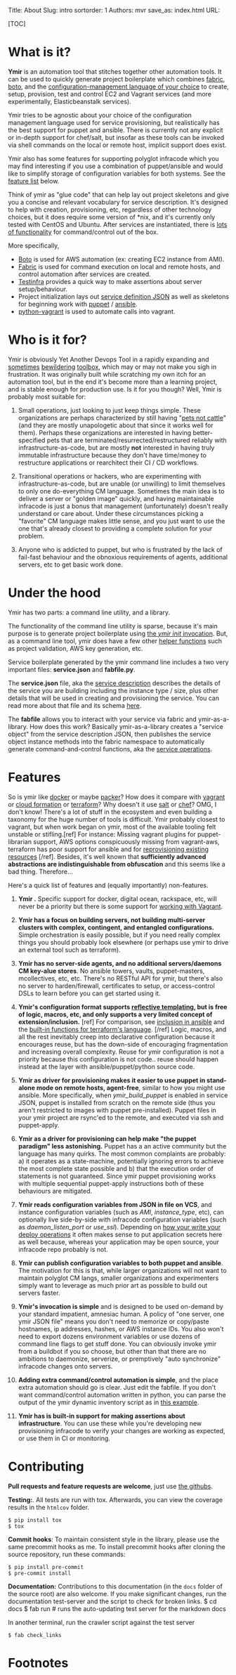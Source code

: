 Title: About
Slug: intro
sortorder: 1
Authors: mvr
save_as: index.html
URL:

[//]: # (ALL LINKS ON THIS PAGE MUST BE like pages/foo.html)

[TOC]

What is it?
======================================

**Ymir** is an automation tool that stitches together other automation tools.  It can be used to quickly generate project boilerplate which combines [fabric](http://docs.fabfile.org/en/latest/tutorial.html), [boto](http://boto.readthedocs.org/en/latest/), and the [configuration-management language of your choice](https://en.wikipedia.org/wiki/Comparison_of_open-source_configuration_management_software) to create, setup, provision, test and control EC2 and Vagrant services (and more experimentally, Elasticbeanstalk services).

Ymir tries to be agnostic about your choice of the configuration management language used for service provisioning, but realistically has the best support for puppet and ansible.  There is currently not any explicit or in-depth support for chef/salt, but insofar as these tools can be invoked via shell commands on the local or remote host, implicit support does exist.

Ymir also has some features for supporting polyglot infracode which you may find interesting if you use a combination of puppet/ansible and would like to simplify storage of configuration variables for both systems.  See the [feature list](#features) below.

Think of ymir as "glue code" that can help lay out project skeletons and give you a concise and relevant vocabulary for service description.   It's designed to help with creation, provisioning, etc, regardless of other technology choices, but it does require some version of *nix, and it's currently only tested with CentOS and Ubuntu.  After services are instantiated, there is [lots of functionality](pages/service-operations.html) for command/control out of the box.

More specifically,

  * [Boto](http://boto.readthedocs.org/en/latest/) is used for AWS automation (ex: creating EC2 instance from AMI).
  * [Fabric](http://docs.fabfile.org/en/latest/tutorial.html) is used for command execution on local and remote hosts, and control automation after services are created.
  * [Testinfra](https://github.com/philpep/testinfra/) provides a quick way to make assertions about server setup/behaviour.
  * Project initialization lays out [service definition JSON](pages/service-description.html) as well as skeletons for beginning work with [puppet](https://docs.puppet.com/puppet/) / [ansible](http://docs.ansible.com/ansible/).
  * [python-vagrant](https://pypi.python.org/pypi/python-vagrant/0.5.14) is used to automate calls into vagrant.

Who is it for?
==============

Ymir is obviously Yet Another Devops Tool in a rapidly expanding and [sometimes](https://github.com/AcalephStorage/awesome-devops) [bewildering](https://xebialabs.com/the-ultimate-devops-tool-chest/open-source/) [toolbox](https://github.com/joubertredrat/awesome-devops), which may or may not make you sigh in frustration.  It was originally built while scratching my own itch for an automation tool, but in the end it's become more than a learning project, and is stable enough for production use.  Is it for you though?  Well, Ymir is probably most suitable for:

1. Small operations, just looking to just keep things simple.  These organizations are perhaps characterized by still having "[pets not cattle](http://www.theregister.co.uk/2013/03/18/servers_pets_or_cattle_cern/)" (and they are mostly unapologetic about that since it works well for them).  Perhaps these organizations are interested in having better-specified pets that are terminated/resurrected/restructured reliably with infrastructure-as-code, but are mostly **not** interested in having truly immutable infrastructure because they don't have time/money to restructure applications or rearchitect their CI / CD workflows.

2. Transitional operations or hackers, who are experimenting with infrastructure-as-code, but are unable (or unwilling) to limit themselves to only one do-everything CM language.  Sometimes the main idea is to deliver a server or "golden image" quickly, and having maintainable infracode is just a bonus that management (unfortunately) doesn't really understand or care about.  Under these circumstances picking a "favorite" CM language makes little sense, and you just want to use the one that's already closest to providing a complete solution for your problem.

3. Anyone who is addicted to puppet, but who is frustrated by the lack of fail-fast behaviour and the obnoxious requirements of agents, additional servers, etc to get basic work done.


Under the hood
================

Ymir has two parts: a command line utility, and a library.

The functionality of the command line utility is sparse, because it's main purpose is to generate project boilerplate using [the *ymir init* invocation](pages/misc.html#ymir_init).  But, as a command line tool, ymir does have a few other [helper functions](pages/misc.html) such as project validation, AWS key generation, etc.

Service boilerplate generated by the ymir command line includes a two very important files: **service.json** and **fabfile.py**.

The **service.json** file, aka the [service description](pages/service-description.html) describes the details of the service you are building including the instance type / size, plus other details that will be used in creating and provisioning the service.  You can read more about that file and its schema [here](pages/service-description.html).

The **fabfile** allows you to interact with your service via fabric and ymir-as-a-library.  How does this work?  Basically ymir-as-a-library creates a "service object" from the service description JSON, then publishes the service object instance methods into the fabric namespace to automatically generate command-and-control functions, aka the [service operations](pages/service-operations.html).

Features
=========

So is ymir like [docker](https://www.docker.com/) or maybe [packer](https://www.packer.io/)?  How does it compare with [vagrant](https://www.vagrantup.com/) or [cloud formation](https://aws.amazon.com/cloudformation/) or [terraform](http://www.terraform.io)?  Why doesn't it use [salt](https://saltstack.com/) or [chef](https://www.chef.io)?  OMG, I don't know!  There's a lot of stuff in the ecosystem and even building a taxonomy for the huge number of tools is difficult.  Ymir probably closest to vagrant, but when work began on ymir, most of the available tooling felt unstable or stifling.[ref] For instance: Missing vagrant plugins for puppet-librarian support, AWS options conspicuously missing from vagrant-aws, terraform has poor support for ansible and for [reprovisioning existing resources](http://stackoverflow.com/questions/37865979/terraform-how-to-run-the-provisioner-on-existing-resources) [/ref].  Besides, it's well known that **sufficiently advanced abstractions are indistinguishable from obfuscation** and this seems like a bad thing.  Therefore...

Here's a quick list of features and (equally importantly) non-features.

1. **Ymir .**  Specific support for docker, digital ocean, rackspace, etc, will never be a priority but there is some support for [working with Vagrant](pages/examples.html#vagrant).

2. **Ymir has a focus on building servers, not building multi-server clusters with complex, contingent, and entangled configurations.**  Simple orchestration is easily possible, but if you need really complex things you should probably look elsewhere (or perhaps use ymir to drive an external tool such as terraform).

3.  **Ymir has no server-side agents, and no additional servers/daemons CM key-alue stores**.  No ansible towers, vaults, puppet-masters, mcollectives, etc, etc.  There's no RESTful API for ymir, but there's also no server to harden/firewall, certificates to setup, or access-control DSLs to learn before you can get started using it.

4.  **Ymir's configuration format supports [reflective templating](pages/service-description.html#templating), but is free of logic, macros, etc, and only supports a very limited concept of extension/inclusion.** [ref] For comparison, see [inclusion in ansible](http://docs.ansible.com/ansible/playbooks_roles.html#task-include-files-and-encouraging-reuse) and the [built-in functions for terraform's language](https://www.terraform.io/docs/configuration/interpolation.html). [/ref] Logic, macros, and all the rest inevitably creep into declarative configuration because it encourages reuse, but has the down-side of encouraging fragmentation and increasing overall complexity. Reuse for ymir configuration is not a priority because this configuration is not code.. reuse should happen instead at the layer with ansible/puppet/python source code.

5. **Ymir as driver for provisioning makes it easier to use puppet in stand-alone mode on remote hosts, agent-free**, similar to how you might use ansible.  More specifically, when *ymir_build_puppet* is enabled in service JSON, puppet is installed from scratch on the remote side (thus you aren't restricted to images with puppet pre-installed).  Puppet files in your ymir project are rsync'ed to the remote, and executed via ssh and puppet-apply.

6. **Ymir as a driver for provisioning can help make "the puppet paradigm" less astonishing.**  Puppet has a an active community but the language has many quirks.  The most common complaints are probably: a) it operates as a state-machine, potentially ignoring errors to achieve the most complete state possible and b) that the execution order of statements is not guaranteed.  Since ymir puppet provisioning works with multiple sequential puppet-apply instructions both of these behaviours are mitigated.

6. **Ymir reads configuration variables from JSON in file on VCS**, and instance configuration variables (such as *AMI*, *instance_type*, etc), can optionally live side-by-side with infracode configuration variables (such as *daemon_listen_port* or *use_ssl*).  Depending on [how your write your deploy operations](pages/examples.html#deploy_operation) it often makes sense to put application secrets here as well because, whereas your application may be open source, your infracode repo probably is not.

7. **Ymir can publish configuration variables to both puppet and ansible**.  The motivation for this is that, while larger organizations will not want to maintain polyglot CM langs, smaller organizations and experimenters simply want to leverage as much prior art as possible to build out servers faster.

8. **Ymir's invocation is simple** and is designed to be used on-demand by your standard impatient, amnesiac human.  A policy of "one server, one ymir JSON file" means you don't need to memorize or copy/paste hostnames, ip addresses, hashes, or AWS instance IDs.  You also won't need to export dozens environment variables or use dozens of command line flags to get stuff done.  You can obviously invoke ymir from a buildbot if you so choose, but other than that there are no ambitions to daemonize, serverize, or premptively "auto synchronize" infracode changes onto servers.

9. **Adding extra command/control automation is simple**, and the place extra automation should go is clear.  Just edit the fabfile.  If you don't want command/control automation written in python, you can parse the output of the ymir dynamic inventory script as in [this example](pages/broken_link.html).

10. **Ymir has is built-in support for making assertions about infrastructure**.  You can use these while you're developing new provisioning infracode to verify your changes are working as expected, or use them in CI or monitoring.

Contributing
=============

**Pull requests and feature requests are welcome**, just use [the githubs](https://github.com/mattvonrocketstein/ymir/issues).

**Testing:**.   All tests are run with tox.  Afterwards, you can view the coverage results in the `htmlcov` folder.

    $ pip install tox
    $ tox


**Commit hooks**: To maintain consistent style in the library, please use the same precommit hooks as me.  To install precommit hooks after cloning the source repository, run these commands:

    $ pip install pre-commit
    $ pre-commit install


**Documentation:**  Contributions to this documentation (in the `docs` folder of the source root) are also welcome.  If you make significant changes, run the documentation test-server and the script to check for broken links.
    $ cd docs
    $ fab run # runs the auto-updating test server for the markdown docs

In another terminal, run the crawler script against the test server

    $ fab check_links

Footnotes
=============
